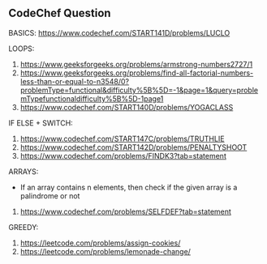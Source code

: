 ## CodeChef Question

BASICS:
https://www.codechef.com/START141D/problems/LUCLO

LOOPS:

1. https://www.geeksforgeeks.org/problems/armstrong-numbers2727/1
2. https://www.geeksforgeeks.org/problems/find-all-factorial-numbers-less-than-or-equal-to-n3548/0?problemType=functional&difficulty%5B%5D=-1&page=1&query=problemTypefunctionaldifficulty%5B%5D-1page1
3. https://www.codechef.com/START140D/problems/YOGACLASS

IF ELSE + SWITCH:

1. https://www.codechef.com/START147C/problems/TRUTHLIE
2. https://www.codechef.com/START142D/problems/PENALTYSHOOT
3. https://www.codechef.com/problems/FINDK3?tab=statement

ARRAYS:

-   If an array contains n elements, then check if the given array is a palindrome or not

1. https://www.codechef.com/problems/SELFDEF?tab=statement

GREEDY:

1. https://leetcode.com/problems/assign-cookies/
2. https://leetcode.com/problems/lemonade-change/

